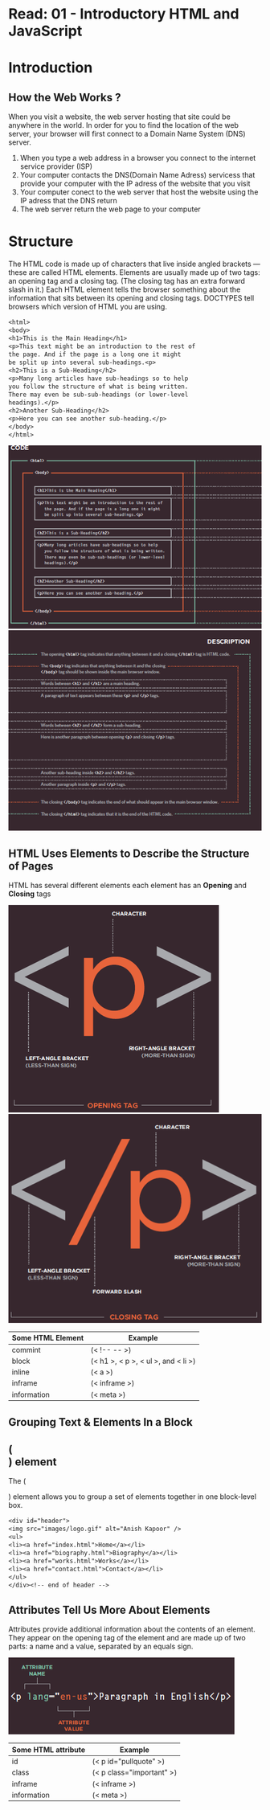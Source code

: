 
# Read: 01 - Introductory HTML and JavaScript



# Introduction

## **How the Web Works ?**


  When you visit a website, the web server hosting that site could be anywhere in the world. In order for you to find the location of the web server, your browser will first   connect to a Domain Name System (DNS) server.
  
  1. When you type a web address in a browser you connect to the internet service provider (ISP) 
  2. Your computer contacts the DNS(Domain Name Adress) servicess that provide your computer with the IP adress of the website that you visit
  3. Your computer conect to the web server that host the website using the IP adress that the DNS return
  4. The web server return the web page to your computer
  
  
  

# Structure


   The HTML code is made up of characters that live inside angled brackets — these are called HTML elements. Elements are usually made up of two tags: an opening tag and a closing tag. (The closing tag has an extra forward slash in it.) Each HTML element tells the browser something about the information that sits between its opening and closing tags. DOCTYPES tell browsers which version of HTML you are using.
   
   
    <html>
    <body>
    <h1>This is the Main Heading</h1>
    <p>This text might be an introduction to the rest of
    the page. And if the page is a long one it might
    be split up into several sub-headings.<p>
    <h2>This is a Sub-Heading</h2>
    <p>Many long articles have sub-headings so to help
    you follow the structure of what is being written.
    There may even be sub-sub-headings (or lower-level
    headings).</p>
    <h2>Another Sub-Heading</h2>
    <p>Here you can see another sub-heading.</p>
    </body>
    </html>
    
   ![Html Structure](htmlstructure.png)     ![Description](desc.png)
   
   
      
 ## HTML Uses Elements to Describe the Structure of Pages 
 
  HTML has several different elements each element has an **Opening** and **Closing** tags
  
  
   ![Description](open.png)        ![Description](close.png)
   
   
   
   
   Some HTML Element | Example 
   ----------------- | ----------------- 
   commint | (< !-- -- >)
   block | (< h1 >, < p >, < ul >, and < li >)
   inline | (< a >)
   inframe | (< inframe >)
   information | (< meta >)
  
  
 ##  Grouping Text & Elements In a Block
 
 ## **(<div>) element**
   The (<div>) element allows you to group a set of elements together in one block-level box.
   
    <div id="header">
    <img src="images/logo.gif" alt="Anish Kapoor" />
    <ul>
    <li><a href="index.html">Home</a></li>
    <li><a href="biography.html">Biography</a></li>
    <li><a href="works.html">Works</a></li>
    <li><a href="contact.html">Contact</a></li>
    </ul>
    </div><!-- end of header -->
     
  
 ## Attributes Tell Us More About Elements 
 
   Attributes provide additional information about the contents of an element. They appear on the opening tag of the element and are made up of two parts: a name and a value,  separated by an equals sign.
   
   ![Description](attribute.png)
   
   Some HTML attribute | Example 
   ------------------- | ----------------- 
   id | (< p id="pullquote" >)
   class | (< p class="important" >)
   inframe | (< inframe >)
   information | (< meta >)
   
 
 
 
  
  
  
  
  
  
  
